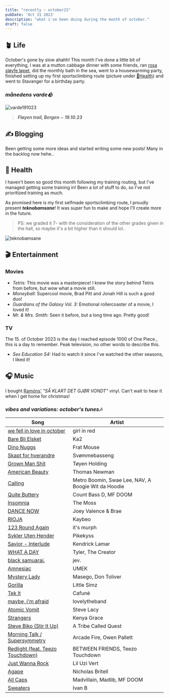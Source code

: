 ```yaml
---
title: "recently ~ october23"
pubDate: 'Oct 31 2023'
description: "what i've been doing during the month of october."
draft: false
---
```

## 🪴 Life

October's gone by slow ahahh! This month I've done a little bit of everything, I was at a mutton cabbage dinner with some friends, ran [rosa sløyfe løpet](https://www.rosasloyfelopet.no/bergen/), did the monthly bath in the sea, went to a housewarming party, finished setting up my first sportsclimbing route (picture under [💪Health](#💪-health)) and went to Stavanger for a birthday party.

### _månedens varde🪨_

![varde191023](/img/varder/varde191023.jpg)

> ***Fløyen trail, Bergen*** ~ ***19.10.23***

## ✍️ Blogging

Been getting some more ideas and started writing some new posts! Many in the backlog now hehe..

## 💪 Health

I haven't been so good this month following my training routing, but I've managed getting some training in! Been a lot of stuff to do, so I've not prioritized training as much.

As promised here is my first selfmade sportsclimbing route, I proudly present ***teknobamsane***! It was super fun to make and hope I'll create more in the future. 

> PS: we graded it 7- with the consideration of the other grades given in the hall, so maybe it's a bit higher than it should lol..

![teknobamsane](/img/teknobamsane.jpg)

## 🎬 Entertainment

### Movies

- *Tetris:* This movie was a masterpiece! I knew the story behind Tetris from before, but wow what a movie still.
- *Moneyball:* Supercool movie, Brad Pitt and Jonah Hill is such a good duo!
- *Guardians of the Galaxy Vol. 3:* Emotional rollercoaster of a movie, I loved it!
- *Mr. & Mrs. Smith:* Seen it before, but a long time ago. Pretty good!

### TV

The 15. of October 2023 is the day I reached episode 1000 of One Piece., this is a day to remember. Peak television, no other words to describe this.

- *Sex Education S4:* Had to watch it since I've watched the other seasons, I liked it!

## 🎧 Music

I bought [Ramóns'](https://open.spotify.com/artist/5r6ViSL3nacDRVBtnXlixL) *"SÅ KLART DET GJØR VONDT"* vinyl. Can't wait to hear it when I get home for christmas!

### _vibes and variations: october's tunes🎶_

| Song | Artist |
| ---- | ------ |
| [we fell in love in october](https://open.spotify.com/track/6IPwKM3fUUzlElbvKw2sKl?si=6acf244937434feb) | girl in red |
| [Bare Bli Elsket](https://open.spotify.com/track/6matUltqOakHmysIfFgF2w?si=83808d81b8d4490d) | Ka2 |
| [Dino Nuggs](https://open.spotify.com/track/3aeLt8d3wO5gmuRvB1Kthy?si=57c7c153b9a2496f) | Frat Mouse |
| [Skapt for hverandre](https://open.spotify.com/track/6v5zeiAWCr4p2roaGJdtev?si=59bd4a0342ae4a2e) | Svømmebasseng |
| [Grown Man Shit](https://open.spotify.com/track/3BpzUYqPfyMK11w0YqPC4x?si=09dc529fd35a4bae) | Tøyen Holding |
| [American Beauty](https://open.spotify.com/track/6XJGpirOP4Bgurcvkdanxb?si=cac27b349b0e410a) | Thomas Newman |
| [Calling](https://open.spotify.com/track/5rurggqwwudn9clMdcchxT?si=1650f067fcf84058) | Metro Boomin, Swae Lee, NAV, A Boogie Wit da Hoodie |
| [Quite Buttery](https://open.spotify.com/track/6um8falqCT0st7YLJlgaWs?si=f8f735dc1be44751) | Count Bass D, MF DOOM |
| [Insomnia](https://open.spotify.com/track/35Z7oHhfYZJ5KTAG87nWPb?si=c1e7ab5435fd4329) | The Moss |
| [DANCE NOW](https://open.spotify.com/track/2LPNXtjG3eaIbFBoaMN354?si=e1ff43066e92492c) | Joey Valence & Brae |
| [RIOJA](https://open.spotify.com/track/5ao6ION6ncLkAYVdA3HcKz?si=e0619a268cac4bba) | Kaybeo |
| [123 Round Again](https://open.spotify.com/track/79uPlIsoReDVUWIH9aB0YA?si=213e3563da7c4398) | it's murph |
| [Sykler Uten Hender](https://open.spotify.com/track/1wK8ispuUn29nRfGULqo0l?si=7ccf7e046c2244bb) | Pikekyss |
| [Savior - Interlude](https://open.spotify.com/track/5G4uLkFKdEZLcuNyeomQmE?si=6ae1b4241f9a482f) | Kendrick Lamar |
| [WHAT A DAY](https://open.spotify.com/track/3v3gyQkwRQGwDUZ7V2q2lF?si=86d05e42db2e43db) | Tyler, The Creator |
| [black samuarai.](https://open.spotify.com/track/16JrfiRjHTFahRTV6fPKqQ?si=9ba8bcc5ad6a4e4b) | jev. |
| [Amnesiac](https://open.spotify.com/track/6xrsoTWyI9KrnQja71ecdO?si=fd426e3acb9d4e69) | UMEK |
| [Mystery Lady](https://open.spotify.com/track/0bkTdkWwGk3OGFX0afD3Wj?si=850bff228ef94a57) | Masego, Don Toliver |
| [Gorilla](https://open.spotify.com/track/0pJO1tc1GpnxFyQp6Zp82r?si=f3e2d8d8c8634511) | Little Simz |
| [Tek It](https://open.spotify.com/track/751srcHf5tUqcEa9pRCQwP?si=4d59bd1f514243d3) | Cafuné |
| [maybe, i'm afraid](https://open.spotify.com/track/4LU5CO0wa6WryKRadMqFZf?si=1079ae0756fc4690) | lovelytheband |
| [Atomic Vomit](https://open.spotify.com/track/3YBfHJTZPHn5DqgMnD6g5g?si=57369a2b4e9248c0) | Steve Lacy |
| [Strangers](https://open.spotify.com/track/5mjYQaktjmjcMKcUIcqz4s?si=77500ee51ee74d02) | Kenya Grace |
| [Steve Biko (Stir It Up)](https://open.spotify.com/track/671sDyeE398eD0sdGuVbZU?si=f1f5f2fda49f421b) | A Tribe Called Quest |
| [Morning Talk / Supersymmetry](https://open.spotify.com/track/0WjXmnmCCGq5GGlxjD34Zc?si=04f6bbdbda334f93) | Arcade Fire, Owen Pallett |
| [Redlight (feat. Teezo Touchdown)](https://open.spotify.com/track/7mcYosmfRFxXJN3hwwNXnL?si=0b40ab0be71e4b79) | BETWEEN FRIENDS, Teezo Touchdown |
| [Just Wanna Rock](https://open.spotify.com/track/4FyesJzVpA39hbYvcseO2d?si=a81a9b6ebc624266) | Lil Uzi Vert |
| [Agape](https://open.spotify.com/track/2IvnDjlgH8yy70Nz99UdcJ?si=cd80131ad2834013) | Nicholas Britell |
| [All Caps](https://open.spotify.com/track/21O0XXPEWPtePt5RMY93Ob?si=7b181b613add4499) | Madvillain, Madlib, MF DOOM |
| [Sweaters](https://open.spotify.com/track/6LIdQXimZpFIXWjOqLbyAT?si=81c9f7c51c5a477f) | Ivan B |